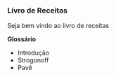 ### Livro de Receitas

Seja bem vindo ao livro de receitas

**Glossário**

- Introdução
- Strogonoff
- Pavê
